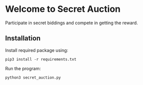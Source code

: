 # Welcome to Secret Auction

Participate in secret biddings and compete in getting the reward.

## Installation

Install required package using:

`pip3 install -r requirements.txt`

Run the program:

`python3 secret_auction.py`
